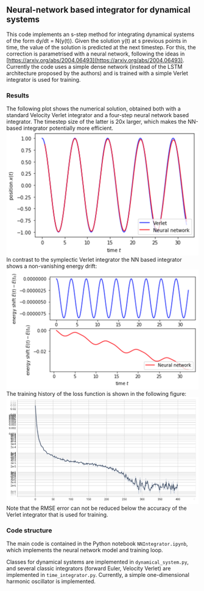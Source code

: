 ## Neural-network based integrator for dynamical systems

This code implements an s-step method for integrating dynamical systems of the form dy/dt = N(y(t)). Given the solution y(t) at s previous points in time, the value of the solution is predicted at the next timestep. For this, the correction is parametrised with a neural network, following the ideas in
[https://arxiv.org/abs/2004.06493](https://arxiv.org/abs/2004.06493). Currently the code uses a simple dense network (instead of the LSTM architecture proposed by the authors) and is trained with a simple Verlet integrator is used for training.

### Results
The following plot shows the numerical solution, obtained both with a standard Velocity Verlet integrator and a four-step neural network based integrator. The timestep size of the latter is 20x larger, which makes the NN-based integrator potentially more efficient.
![Comparison of Velocity Verlet and neural network integrator](solution.png)
In contrast to the symplectic Verlet integrator the NN based integrator shows a non-vanishing energy drift:
![Energy drift of Velocity Verlet (top) and neural network integrator (bottom)](energy_drift.png)
The training history of the loss function is shown in the following figure:
![RMSE for prediction](loss_history.png)
Note that the RMSE error can not be reduced below the accuracy of the Verlet integrator that is used for training.

### Code structure
The main code is contained in the Python notebook `NNIntegrator.ipynb`, which implements the neural network model and training loop.

Classes for dynamical systems are implemented in `dynamical_system.py`, and several classic integrators (forward Euler, Velocity Verlet) are implemented in `time_integrator.py`. Currently, a simple one-dimensional harmonic oscillator is implemented.

